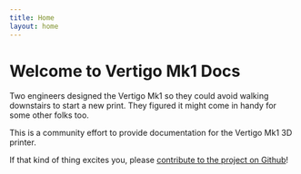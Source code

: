 ```yaml
---
title: Home
layout: home
---
```


# Welcome to Vertigo Mk1 Docs

Two engineers designed the Vertigo Mk1 so they could avoid walking downstairs to start a new print. They figured it might come in handy for some other folks too.

This is a community effort to provide documentation for the Vertigo Mk1 3D printer.

If that kind of thing excites you, please [contribute to the project on Github](https://github.com/AutomatedLayers/VertigoMk1/tree/main/docs)!
